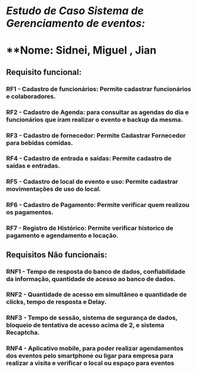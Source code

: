 # ***Estudo de Caso  Sistema de Gerenciamento de eventos:***

# **Nome: Sidnei, Miguel , Jian

## Requisito funcional:

### RF1 - **Cadastro de funcionários:** Permite cadastrar funcionários e colaboradores.

### RF2 - **Cadastro de Agenda:** para consultar as agendas do dia e funcionários que iram realizar o evento e backup da mesma.

### RF3 - **Cadastro de fornecedor:** Permite Cadastrar Fornecedor para bebidas comidas.

### RF4 - **Cadastro  de entrada e saídas:** Permite cadastro de saídas e entradas.

### RF5 - **Cadastro de local de evento e uso:** Permite cadastrar movimentações de uso do local.

### RF6 - Cadastro de Pagamento:  Permite verificar quem realizou os pagamentos.

### RF7 - Registro de Histórico: Permite verificar historico de pagamento e agendamento e locação.

## Requisitos Não funcionais:

### RNF1 - Tempo de resposta do banco de dados, confiabilidade da informação, quantidade de acesso ao banco de dados.

### RNF2 - Quantidade de acesso em simultâneo e quantidade de clicks, tempo de resposta e Delay.

### RNF3 - Tempo de sessão, sistema de segurança de dados, bloqueio de tentativa de acesso acima de 2, e sistema Recaptcha.

### RNF4 - Aplicativo mobile, para poder realizar agendamentos dos eventos pelo smartphone ou ligar para empresa para realizar a visita e verificar o local ou espaço para eventos

